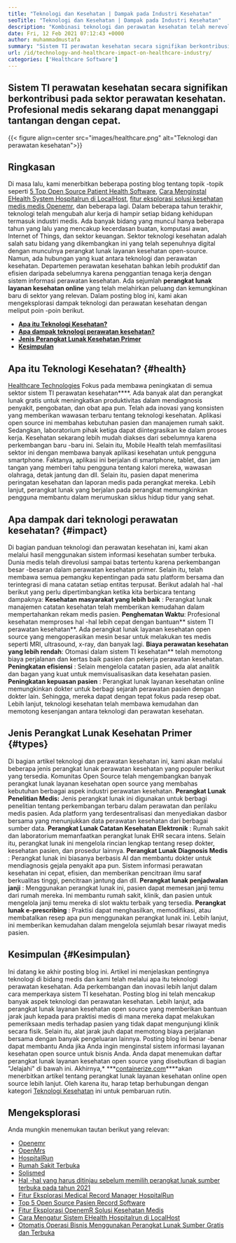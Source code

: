 ```yaml
---
title: "Teknologi dan Kesehatan | Dampak pada Industri Kesehatan" 
seoTitle: "Teknologi dan Kesehatan | Dampak pada Industri Kesehatan" 
description: "Kombinasi teknologi dan perawatan kesehatan telah merevolusi departemen medis. Mari kita jelajahi dampak dan jenis perangkat lunak perawatan kesehatan." 
date: Fri, 12 Feb 2021 07:12:43 +0000
author: muhammadmustafa
summary: "Sistem TI perawatan kesehatan secara signifikan berkontribusi pada sektor perawatan kesehatan. Profesional medis sekarang dapat menanggapi tantangan dengan cepat." 
url: /id/technology-and-healthcare-impact-on-healthcare-industry/
categories: ['Healthcare Software']
---
```


## Sistem TI perawatan kesehatan secara signifikan berkontribusi pada sektor perawatan kesehatan. Profesional medis sekarang dapat menanggapi tantangan dengan cepat.

{{< figure align=center src="images/healthcare.png" alt="Teknologi dan perawatan kesehatan">}}


## Ringkasan
Di masa lalu, kami menerbitkan beberapa posting blog tentang topik -topik seperti [5 Top Open Source Patient Health Software][1], [Cara Menginstal EHealth System Hospitalrun di LocalHost][2], [fitur eksplorasi solusi kesehatan medis medis Openemr][3], dan beberapa lagi. Dalam beberapa tahun terakhir, teknologi telah mengubah alur kerja di hampir setiap bidang kehidupan termasuk industri medis. Ada banyak bidang yang muncul hanya beberapa tahun yang lalu yang mencakup kecerdasan buatan, komputasi awan, Internet of Things, dan sektor keuangan. Sektor teknologi kesehatan adalah salah satu bidang yang dikembangkan ini yang telah sepenuhnya digital dengan munculnya perangkat lunak layanan kesehatan open-source. Namun, ada hubungan yang kuat antara teknologi dan perawatan kesehatan.
Departemen perawatan kesehatan bahkan lebih produktif dan efisien daripada sebelumnya karena penggantian tenaga kerja dengan sistem informasi perawatan kesehatan. Ada sejumlah **perangkat lunak layanan kesehatan online** yang telah melahirkan peluang dan kemungkinan baru di sektor yang relevan. Dalam posting blog ini, kami akan mengeksplorasi dampak teknologi dan perawatan kesehatan dengan meliput poin -poin berikut.
* **[Apa itu Teknologi Kesehatan?][4]** 
* **[Apa dampak teknologi perawatan kesehatan?][5]** 
* **[Jenis Perangkat Lunak Kesehatan Primer][6]** 
* **[Kesimpulan][7]** 

## Apa itu Teknologi Kesehatan? {#health}

[Healthcare Technologies][8] Fokus pada membawa peningkatan di semua sektor sistem TI perawatan kesehatan****. Ada banyak alat dan perangkat lunak gratis untuk meningkatkan produktivitas dalam mendiagnosis penyakit, pengobatan, dan obat apa pun. Telah ada inovasi yang konsisten yang memberikan wawasan terbaru tentang teknologi kesehatan. Aplikasi open source ini membahas kebutuhan pasien dan manajemen rumah sakit. Sedangkan, laboratorium pihak ketiga dapat diintegrasikan ke dalam proses kerja. Kesehatan sekarang lebih mudah diakses dari sebelumnya karena perkembangan baru -baru ini. Selain itu, Mobile Health telah memfasilitasi sektor ini dengan membawa banyak aplikasi kesehatan untuk pengguna smartphone. Faktanya, aplikasi ini berjalan di smartphone, tablet, dan jam tangan yang memberi tahu pengguna tentang kalori mereka, wawasan olahraga, detak jantung dan dll. Selain itu, pasien dapat menerima peringatan kesehatan dan laporan medis pada perangkat mereka. Lebih lanjut, perangkat lunak yang berjalan pada perangkat memungkinkan pengguna membantu dalam merumuskan siklus hidup tidur yang sehat.

## Apa dampak dari teknologi perawatan kesehatan? {#impact}

Di bagian panduan teknologi dan perawatan kesehatan ini, kami akan melalui hasil menggunakan sistem informasi kesehatan sumber terbuka. Dunia medis telah direvolusi sampai batas tertentu karena perkembangan besar -besaran dalam perawatan kesehatan primer. Selain itu, telah membawa semua pemangku kepentingan pada satu platform bersama dan terintegrasi di mana catatan setiap entitas terpusat. Berikut adalah hal -hal berikut yang perlu dipertimbangkan ketika kita berbicara tentang dampaknya:
**Kesehatan masyarakat yang lebih baik** : Perangkat lunak manajemen catatan kesehatan telah memberikan kemudahan dalam mempertahankan rekam medis pasien.
**Penghematan Waktu**: Profesional kesehatan memproses hal -hal lebih cepat dengan bantuan** sistem TI perawatan kesehatan**. Ada perangkat lunak layanan kesehatan open source yang mengoperasikan mesin besar untuk melakukan tes medis seperti MRI, ultrasound, x-ray, dan banyak lagi.
**Biaya perawatan kesehatan yang lebih rendah**: Otomasi dalam sistem TI kesehatan** telah memotong biaya perjalanan dan kertas baik pasien dan pekerja perawatan kesehatan.
**Peningkatan efisiensi** : Selain mengelola catatan pasien, ada alat analitik dan bagan yang kuat untuk memvisualisasikan data kesehatan pasien.
**Peningkatan kepuasan pasien** : Perangkat lunak layanan kesehatan online memungkinkan dokter untuk berbagi sejarah perawatan pasien dengan dokter lain. Sehingga, mereka dapat dengan tepat fokus pada resep obat. Lebih lanjut, teknologi kesehatan telah membawa kemudahan dan memotong kesenjangan antara teknologi dan perawatan kesehatan.

## Jenis Perangkat Lunak Kesehatan Primer {#types}

Di bagian artikel teknologi dan perawatan kesehatan ini, kami akan melalui beberapa jenis perangkat lunak perawatan kesehatan yang populer berikut yang tersedia. Komunitas Open Source telah mengembangkan banyak perangkat lunak layanan kesehatan open source yang membahas kebutuhan berbagai aspek industri perawatan kesehatan.
**Perangkat Lunak Penelitian Medis:**  Jenis perangkat lunak ini digunakan untuk berbagi penelitian tentang perkembangan terbaru dalam perawatan dan perilaku medis pasien. Ada platform yang terdesentralisasi dan menyediakan dasbor bersama yang menunjukkan data perawatan kesehatan dari berbagai sumber data.
**Perangkat Lunak Catatan Kesehatan Elektronik** : Rumah sakit dan laboratorium memanfaatkan perangkat lunak EHR secara intens. Selain itu, perangkat lunak ini mengelola rincian lengkap tentang resep dokter, kesehatan pasien, dan prosedur lainnya.
**Perangkat Lunak Diagnosis Medis** : Perangkat lunak ini biasanya berbasis AI dan membantu dokter untuk mendiagnosis gejala penyakit apa pun. Sistem informasi perawatan kesehatan ini cepat, efisien, dan memberikan pencitraan ilmu saraf berkualitas tinggi, pencitraan jantung dan dll.
**Perangkat lunak penjadwalan janji** : Menggunakan perangkat lunak ini, pasien dapat memesan janji temu dari rumah mereka. Ini membantu rumah sakit, klinik, dan pasien untuk mengelola janji temu mereka di slot waktu terbaik yang tersedia.
**Perangkat lunak e-prescribing** : Praktisi dapat menghasilkan, memodifikasi, atau membatalkan resep apa pun menggunakan perangkat lunak ini. Lebih lanjut, ini memberikan kemudahan dalam mengelola sejumlah besar riwayat medis pasien.

## Kesimpulan {#Kesimpulan}

Ini datang ke akhir posting blog ini. Artikel ini menjelaskan pentingnya teknologi di bidang medis dan kami telah melalui apa itu teknologi perawatan kesehatan. Ada perkembangan dan inovasi lebih lanjut dalam cara memperkaya sistem TI kesehatan. Posting blog ini telah mencakup banyak aspek teknologi dan perawatan kesehatan. Lebih lanjut, ada perangkat lunak layanan kesehatan open source yang memberikan bantuan jarak jauh kepada para praktisi medis di mana mereka dapat melakukan pemeriksaan medis terhadap pasien yang tidak dapat mengunjungi klinik secara fisik. Selain itu, alat jarak jauh dapat memotong biaya perjalanan bersama dengan banyak pengeluaran lainnya. Posting blog ini benar -benar dapat membantu Anda jika Anda ingin menginstal sistem informasi layanan kesehatan open source untuk bisnis Anda. Anda dapat menemukan daftar perangkat lunak layanan kesehatan open source yang disebutkan di bagian "Jelajahi" di bawah ini.
Akhirnya,* ***[containerize.com][9]****akan menerbitkan artikel tentang perangkat lunak layanan kesehatan online open source lebih lanjut. Oleh karena itu, harap tetap berhubungan dengan kategori [Teknologi Kesehatan][8] ini untuk pembaruan rutin.

## Mengeksplorasi
Anda mungkin menemukan tautan berikut yang relevan:
  * [Openemr][10]
  * [OpenMrs][11]
  * [HospitalRun][12]
  * [Rumah Sakit Terbuka][13]
  * [Solismed][14]
  * [Hal -hal yang harus ditinjau sebelum memilih perangkat lunak sumber terbuka pada tahun 2021][15]
  * [Fitur Eksplorasi Medical Record Manager HospitalRun][16]
  * [Top 5 Open Source Pasien Record Software][1]
  * [Fitur Eksplorasi OpenemR Solusi Kesehatan Medis][3]
  * [Cara Mengatur Sistem EHealth Hospitalrun di LocalHost][17]
  * [Otomatis Operasi Bisnis Menggunakan Perangkat Lunak Sumber Gratis dan Terbuka][18]



[1]: https://blog.containerize.com/2021/03/05/top-5-open-source-patient-record-management-software/
[2]: https://blog.containerize.com/healthcare-software/how-to-install-hospitalrun-hospital-management-system/
[3]: https://blog.containerize.com/healthcare-software/open-source-medical-software-openemr-features/
[4]: #health
[5]: #impact
[6]: #types
[7]: #Conclusion
[8]: https://products.containerize.com/health-care-technologies
[9]: https://www.containerize.com/
[10]: https://products.containerize.com/health-care-technologies/openemr
[11]: https://products.containerize.com/health-care-technologies/openmrs
[12]: https://products.containerize.com/healthcare-technologies/hospitalrun
[13]: https://products.containerize.com/healthcare-technologies/open-hospital
[14]: https://products.containerize.com/healthcare-technologies/solismed
[15]: https://blog.containerize.com/cmdb-software/things-to-review-before-opting-open-source-software-in-2021/
[16]: https://blog.containerize.com/healthcare-software/features-exploration-of-medical-record-manager-hospitalrun/
[17]: https://blog.containerize.com/healthcare-software/how-to-install-hospitalrun-hospital-management-system/
[18]: https://blog.containerize.com/blogging/automate-business-operations-using-open-source-software/
